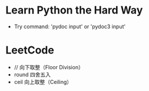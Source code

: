 # Learn Python the Hard Way
- Try command: 'pydoc input' or 'pydoc3 input'

# LeetCode
- // 向下取整（Floor Division）
- round 四舍五入
- ceil 向上取整（Ceiling）
